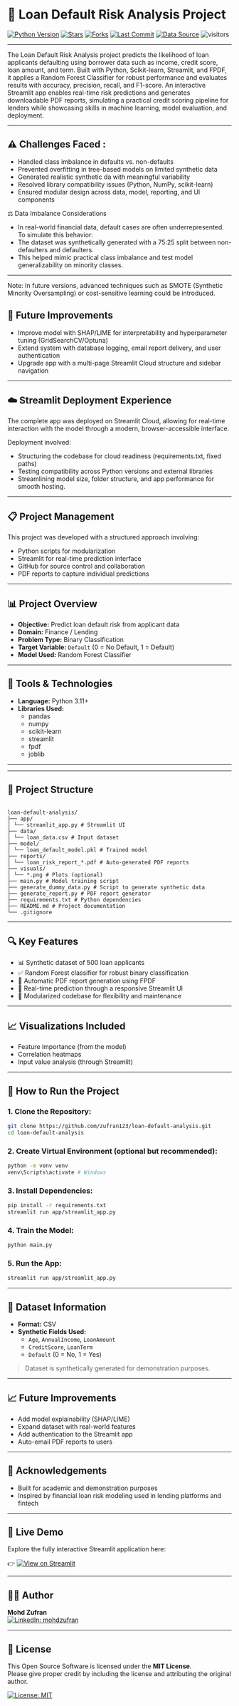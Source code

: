 # 🔁 Loan Default Risk Analysis Project

[![Python Version](https://img.shields.io/badge/python-3.11%2B-blue.svg)](https://www.python.org/)
[![Stars](https://img.shields.io/github/stars/zufran123/loan-default-analysis.svg?style=social)](https://github.com/zufran123/loan-default-analysis/stargazers)
[![Forks](https://img.shields.io/github/forks/zufran123/loan-default-analysis.svg?style=social)](https://github.com/zufran123/loan-default-analysis/network/members)
[![Last Commit](https://img.shields.io/github/last-commit/zufran123/loan-default-analysis.svg)](https://github.com/zufran123/loan-default-analysis/commits/main)
[![Data Source](https://img.shields.io/badge/Data-Kaggle-blue?style=flat)](https://www.kaggle.com/)
![visitors](https://visitor-badge.laobi.icu/badge?page_id=zufran123.e-learning-analysis)

---
The Loan Default Risk Analysis project predicts the likelihood of loan applicants defaulting using borrower data such as income, credit score, loan amount, and term. Built with Python, Scikit-learn, Streamlit, and FPDF, it applies a Random Forest Classifier for robust performance and evaluates results with accuracy, precision, recall, and F1-score. An interactive Streamlit app enables real-time risk predictions and generates downloadable PDF reports, simulating a practical credit scoring pipeline for lenders while showcasing skills in machine learning, model evaluation, and deployment.

---

## ⚠️ Challenges Faced :
- Handled class imbalance in defaults vs. non-defaults
- Prevented overfitting in tree-based models on limited synthetic data
- Generated realistic synthetic da with meaningful variability
- Resolved library compatibility issues (Python, NumPy, scikit-learn)
- Ensured modular design across data, model, reporting, and UI components

⚖️ Data Imbalance Considerations
- In real-world financial data, default cases are often underrepresented. To simulate this behavior:
- The dataset was synthetically generated with a 75:25 split between non-defaulters and defaulters.
- This helped mimic practical class imbalance and test model generalizability on minority classes.

---

Note: In future versions, advanced techniques such as SMOTE (Synthetic Minority Oversampling) or cost-sensitive learning could be introduced.

## 🚀 Future Improvements
- Improve model with SHAP/LIME for interpretability and hyperparameter tuning (GridSearchCV/Optuna)
- Extend system with database logging, email report delivery, and user authentication
- Upgrade app with a multi-page Streamlit Cloud structure and sidebar navigation

---

## ☁️ Streamlit Deployment Experience
The complete app was deployed on Streamlit Cloud, allowing for real-time interaction with the model through a modern, browser-accessible interface.

Deployment involved:

- Structuring the codebase for cloud readiness (requirements.txt, fixed paths)
- Testing compatibility across Python versions and external libraries
- Streamlining model size, folder structure, and app performance for smooth hosting.

---

## 📋 Project Management

This project was developed with a structured approach involving:

- Python scripts for modularization
- Streamlit for real-time prediction interface
- GitHub for source control and collaboration
- PDF reports to capture individual predictions

---

## 📊 Project Overview

- **Objective:** Predict loan default risk from applicant data
- **Domain:** Finance / Lending
- **Problem Type:** Binary Classification
- **Target Variable:** `Default` (0 = No Default, 1 = Default)
- **Model Used:** Random Forest Classifier

---

## 🧰 Tools & Technologies

- **Language:** Python 3.11+
- **Libraries Used:**
  - pandas
  - numpy
  - scikit-learn
  - streamlit
  - fpdf
  - joblib

---

---

## 📁 Project Structure

```

loan-default-analysis/
├── app/
│ └── streamlit_app.py # Streamlit UI
├── data/
│ └── loan_data.csv # Input dataset
├── model/
│ └── loan_default_model.pkl # Trained model
├── reports/
│ └── loan_risk_report_*.pdf # Auto-generated PDF reports
├── visuals/
│ └── *.png # Plots (optional)
├── main.py # Model training script
├── generate_dummy_data.py # Script to generate synthetic data
├── generate_report.py # PDF report generator
├── requirements.txt # Python dependencies
├── README.md # Project documentation
└── .gitignore
```


---

## 🔍 Key Features

- 📊 Synthetic dataset of 500 loan applicants
- ✅ Random Forest classifier for robust binary classification
- 📄 Automatic PDF report generation using FPDF
- 🧠 Real-time prediction through a responsive Streamlit UI
- 💾 Modularized codebase for flexibility and maintenance

---

## 📈 Visualizations Included

- Feature importance (from the model)
- Correlation heatmaps
- Input value analysis (through Streamlit)

---

## 🚀 How to Run the Project

### 1. Clone the Repository:

```bash
git clone https://github.com/zufran123/loan-default-analysis.git
cd loan-default-analysis
```
### 2. Create Virtual Environment (optional but recommended):

```bash
python -m venv venv
venv\Scripts\activate # Windows
```
### 3. Install Dependencies:

```bash
pip install -r requirements.txt
streamlit run app/streamlit_app.py
```
### 4. Train the Model:

```bash
python main.py
```
### 5. Run the App:

```bash
streamlit run app/streamlit_app.py
```

---

## 📂 Dataset Information

- **Format:** CSV
- **Synthetic Fields Used:**
  - `Age`, `AnnualIncome`, `LoanAmount`
  - `CreditScore`, `LoanTerm`
  - `Default` (0 = No, 1 = Yes)

> Dataset is synthetically generated for demonstration purposes.

---

## 📈 Future Improvements

- Add model explainability (SHAP/LIME)
- Expand dataset with real-world features
- Add authentication to the Streamlit app
- Auto-email PDF reports to users

---

## 🙌 Acknowledgements

- Built for academic and demonstration purposes
- Inspired by financial loan risk modeling used in lending platforms and fintech

---

## 🚀 Live Demo

Explore the fully interactive Streamlit application here:

👉 [![View on Streamlit](https://static.streamlit.io/badges/streamlit_badge_black_white.svg)](https://loan-default-analysis-9j2xbauaxybjictfznm4cm.streamlit.app)

---

## 👨‍💻 Author

**Mohd Zufran**  
 [![LinkedIn: mohdzufran](https://img.shields.io/badge/LinkedIn-mohdzufran-blue?style=flat-square&logo=linkedin)](https://linkedin.com/in/mohdzufran)

---

## 📄 License

This Open Source Software is licensed under the **MIT License**.  
Please give proper credit by including the license and attributing the original author.

 [![License: MIT](https://img.shields.io/badge/License-MIT-yellow.svg)](https://opensource.org/licenses/MIT)
